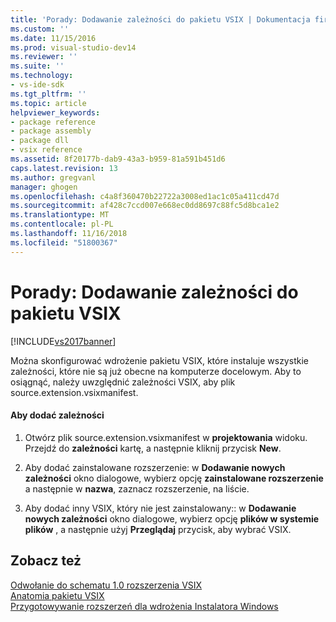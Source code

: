 ```yaml
---
title: 'Porady: Dodawanie zależności do pakietu VSIX | Dokumentacja firmy Microsoft'
ms.custom: ''
ms.date: 11/15/2016
ms.prod: visual-studio-dev14
ms.reviewer: ''
ms.suite: ''
ms.technology:
- vs-ide-sdk
ms.tgt_pltfrm: ''
ms.topic: article
helpviewer_keywords:
- package reference
- package assembly
- package dll
- vsix reference
ms.assetid: 8f20177b-dab9-43a3-b959-81a591b451d6
caps.latest.revision: 13
ms.author: gregvanl
manager: ghogen
ms.openlocfilehash: c4a8f360470b22722a3008ed1ac1c05a411cd47d
ms.sourcegitcommit: af428c7ccd007e668ec0dd8697c88fc5d8bca1e2
ms.translationtype: MT
ms.contentlocale: pl-PL
ms.lasthandoff: 11/16/2018
ms.locfileid: "51800367"
---
```

# <a name="how-to-add-a-dependency-to-a-vsix-package"></a>Porady: Dodawanie zależności do pakietu VSIX
[!INCLUDE[vs2017banner](../includes/vs2017banner.md)]

Można skonfigurować wdrożenie pakietu VSIX, które instaluje wszystkie zależności, które nie są już obecne na komputerze docelowym. Aby to osiągnąć, należy uwzględnić zależności VSIX, aby plik source.extension.vsixmanifest.  
  
#### <a name="to-add-a-dependency"></a>Aby dodać zależności  
  
1.  Otwórz plik source.extension.vsixmanifest w **projektowania** widoku. Przejdź do **zależności** kartę, a następnie kliknij przycisk **New**.  
  
2.  Aby dodać zainstalowane rozszerzenie: w **Dodawanie nowych zależności** okno dialogowe, wybierz opcję **zainstalowane rozszerzenie** a następnie w **nazwa**, zaznacz rozszerzenie, na liście.  
  
3.  Aby dodać inny VSIX, który nie jest zainstalowany:: w **Dodawanie nowych zależności** okno dialogowe, wybierz opcję **plików w systemie plików** , a następnie użyj **Przeglądaj** przycisk, aby wybrać VSIX.  
  
## <a name="see-also"></a>Zobacz też  
 [Odwołanie do schematu 1.0 rozszerzenia VSIX](http://msdn.microsoft.com/en-us/76e410ec-b1fb-4652-ac98-4a4c52e09a2b)   
 [Anatomia pakietu VSIX](../extensibility/anatomy-of-a-vsix-package.md)   
 [Przygotowywanie rozszerzeń dla wdrożenia Instalatora Windows](../extensibility/preparing-extensions-for-windows-installer-deployment.md)


